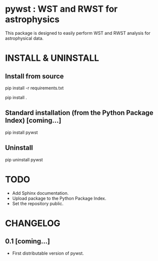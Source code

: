 pywst : WST and RWST for astrophysics
=====================================

This package is designed to easily perform WST and RWST analysis for astrophysical data.

# INSTALL & UNINSTALL

## Install from source

pip install -r requirements.txt

pip install .

## Standard installation (from the Python Package Index) [coming...]

pip install pywst

## Uninstall

pip uninstall pywst

# TODO

- Add Sphinx documentation.
- Upload package to the Python Package Index.
- Set the repository public.

# CHANGELOG

## 0.1 [coming...]

- First distributable version of pywst.